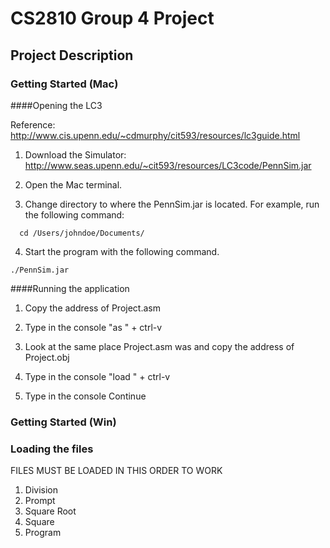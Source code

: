 # CS2810 Group 4 Project

## Project Description

### Getting Started (Mac)

####Opening the LC3

Reference: http://www.cis.upenn.edu/~cdmurphy/cit593/resources/lc3guide.html

 1) Download the Simulator:
http://www.seas.upenn.edu/~cit593/resources/LC3code/PennSim.jar

 2) Open the Mac terminal.

 3) Change directory to where the PennSim.jar is located. For example, run the following command: 
```
  cd /Users/johndoe/Documents/
```
 4) Start the program with the following command. 
```
./PennSim.jar
```
####Running the application

1. Copy the address of Project.asm

2. Type in the console "as " + ctrl-v

3. Look at the same place Project.asm was and copy the address of Project.obj

4. Type in the console "load " + ctrl-v

5. Type in the console Continue

### Getting Started (Win)

### Loading the files
FILES MUST BE LOADED IN THIS ORDER TO WORK
1. Division
2. Prompt
3. Square Root
4. Square
5. Program
